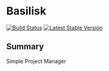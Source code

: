 # Basilisk #
[![Build Status](https://travis-ci.org/rantes/basilisk.svg?branch=master)](https://travis-ci.org/rantes/basilisk)
[![Latest Stable Version](https://poser.pugx.org/rantes/basilisk/v/stable)](https://packagist.org/packages/rantes/basilisk)
## Summary ##
Simple Project Manager
